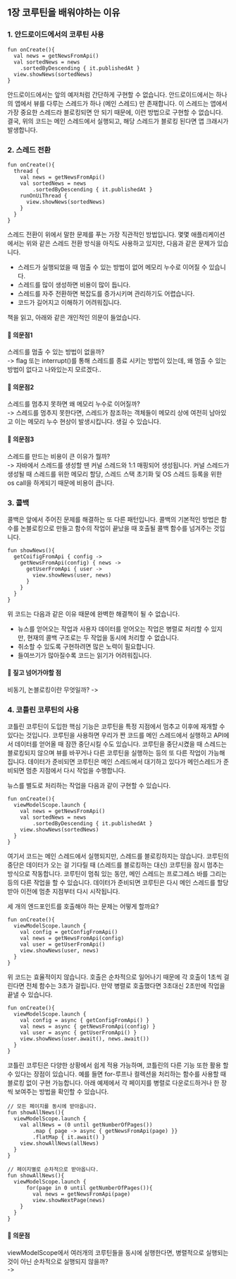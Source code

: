 ## 1장 코루틴을 배워야하는 이유

### 1. 안드로이드에서의 코루틴 사용

```
fun onCreate(){
  val news = getNewsFromApi()
  val sortedNews = news
    .sortedByDescending { it.publishedAt }
  view.showNews(sortedNews)
}
```

안드로이드에서는 앞의 예저처럼 간단하게 구현할 수 없습니다. 안드로이드에서는 하나의 앱에서 뷰를 다루는 스레드가 하나 (메인 스레드) 만 존재합니다. 이 스레드는 앱에서 가장 중요한 스레드라 블로킹되면 안 되기 때문에, 이런 방법으로 구현할 수 없습니다.
결국, 위의 코드는 메인 스레드에서 실행되고, 해당 스레드가 블로킹 된다면 앱 크래시가 발생합니다.

### 2. 스레드 전환
```
fun onCreate(){
  thread {
    val news = getNewsFromApi()
    val sortedNews = news
        .sortedByDescending { it.publishedAt }
    runOnUiThread {
      view.showNews(sortedNews)
    }
  }
}
```

스레드 전환이 위에서 말한 문제를 푸는 가장 직관적인 방법입니다. 
몇몇 애플리케이션에서는 위와 같은 스레드 전환 방식을 아직도 사용하고 있지만, 다음과 같은 문제가 있습니다.
- 스레드가 실행되었을 때 멈출 수 있는 방법이 없어 메모리 누수로 이어질 수 있습니다.
- 스레드를 많이 생성하면 비용이 많이 듭니다.
- 스레드를 자주 전환하면 복잡도를 증가시키며 관리하기도 어렵습니다.
- 코드가 길어지고 이해하기 어려워집니다.

책을 읽고, 아래와 같은 개인적인 의문이 들었습니다.

#### 🧐 의문점1 
스레드를 멈출 수 있는 방법이 없을까? </br>
-> flag 또는 interrupt()를 통해 스레드를 종료 시키는 방법이 있는데, 왜 멈출 수 있는 방법이 없다고 나와있는지 모르겠다.. 

#### 🧐 의문점2 
스레드를 멈추지 못하면 왜 메모리 누수로 이어질까? </br>
-> 스레드를 멈추지 못한다면, 스레드가 참조하는 객체들이 메모리 상에 여전히 남아있고 이는 메모리 누수 현상이 발생시킵니다.
생길 수 있습니다.

#### 🧐 의문점3 
스레드를 만드는 비용이 큰 이유가 뭘까? </br>
-> 자바에서 스레드를 생성할 땐 커널 스레드와 1:1 매핑되어 생성됩니다. 커널 스레드가 생성될 때 스레드를 위한 메모리 할당, 스레드 스택 초기화 및 OS 스레드 등록을 위한 os call을 하게되기 때문에 비용이 큽니다.

### 3. 콜백

콜백은 앞에서 주어진 문제를 해결하는 또 다른 패턴입니다. 콜백의 기본적인 방법은 함수를 논블로킹으로 만들고 함수의 작업이 끝났을 때 호출될 콜백 함수를 넘겨주는 것입니다.
```
fun showNews(){
  getCoifigFromApi { config ->
    getNewsFromApi(config) { news ->
      getUserFromApi { user ->
        view.showNews(user, news)
      }
    }    
  }
}
```

위 코드는 다음과 같은 이유 때문에 완벽한 해결책이 될 수 없습니다.
- 뉴스를 얻어오는 작업과 사용자 데이터를 얻어오는 작업은 병렬로 처리할 수 있지만, 현재의 콜백 구조로는 두 작업을 동시에 처리할 수 없습니다.
- 취소할 수 있도록 구현하려면 많은 노력이 필요합니다.
- 들여쓰기가 많아질수록 코드는 읽기가 어려워집니다.

#### 🧐 짚고 넘어가야할 점 
비동기, 논블로킹이란 무엇일까? 
-> 

### 4. 코틀린 코루틴의 사용
코틀린 코루틴이 도입한 핵심 기능은 코루틴을 특정 지점에서 멈추고 이후에 재개할 수 있다는 것입니다. 
코루틴을 사용하면 우리가 짠 코드를 메인 스레드에서 실행하고 API에서 데이터를 얻어올 때 잠깐 중단시킬 수도 있습니다. 
코루틴을 중단시켰을 때 스레드는 블로킹되지 않으며 뷰를 바꾸거나 다른 코루틴을 실행하는 등의 또 다른 작업이 가능해집니다.
데이터가 준비되면 코루틴은 메인 스레드에서 대기하고 있다가 메인스레드가 준비되면 멈춘 지점에서 다시 작업을 수행합니다.

뉴스를 별도로 처리하는 작업을 다음과 같이 구현할 수 있습니다.

```
fun onCreate(){
  viewModelScope.launch {
    val news = getNewsFromApi()
    val sortedNews = news
        .sortedByDescending { it.publishedAt }
    view.showNews(sortedNews)
  }
}
```
여기서 코드는 메인 스레드에서 실행되지만, 스레드를 블로킹하지는 않습니다. 코루틴의 중단은 데이터가 오는 걸 기다릴 때 (스레드를 블로킹하는 대신) 
코루틴을 잠시 멈추는 방식으로 작동합니다. 코루틴이 멈춰 있는 동안, 메인 스레드는 프로그레스 바를 그리는 등의 다른 작업을 할 수 있습니다. 
데이터가 준비되면 코루틴은 다시 메인 스레드를 할당받아 이전에 멈춘 지점부터 다시 시작됩니다.

세 개의 엔드포인트를 호출해야 하는 문제는 어떻게 할까요?

```
fun onCreate(){
  viewModelScope.launch {
    val config = getConfigFromApi()
    val news = getNewsFromApi(config)
    val user = getUserFromApi()
    view.showNews(user, news)
  }
}
```

위 코드는 효율적이지 않습니다. 호출은 순차적으로 일어나기 때문에 각 호출이 1초씩 걸린다면 전체 함수는 3초가 걸립니다.
만약 병렬로 호출했다면 3초대신 2초만에 작업을 끝낼 수 있습니다. 

```
fun onCreate(){
  viewModelScope.launch {
    val config = async { getConfigFromApi() }
    val news = async { getNewsFromApi(config) } 
    val user = async { getUserFromApi() }
    view.showNews(user.await(), news.await())
  }
}
```

코틀린 코루틴은 다양한 상황에서 쉽게 적용 가능하며, 코틀린의 다른 기능 또한 활용 할 수 있다는 장점이 있습니다.
예를 들면 for-루프나 컬렉션을 처리하는 함수를 사용할 때 블로킹 없이 구현 가능합니다. 아래 예제에서 각 페이지를 병렬로 다운로드하거나
한 장씩 보여주는 방법을 확인할 수 있습니다.

```
// 모든 페이지를 동시에 받아옵니다.
fun showAllNews(){
  viewModelScope.launch {
    val allNews = (0 until getNumberOfPages())
        .map { page -> async { getNewsFromApi(page) }}
        .flatMap { it.await() }
    view.showAllNews(allNews)
  }
}
```

```
// 페이지별로 순차적으로 받아옵니다.
fun showAllNews(){
  viewModelScope.launch {
      for(page in 0 until getNumberOfPages()){
        val news = getNewsFromApi(page)
        view.showNextPage(news)
    }
  }
}
```

#### 🧐 의문점 
viewModelScope에서 여러개의 코루틴들을 동시에 실행한다면, 병렬적으로 실행되는 것이 아닌 순차적으로 실행되지 않을까? </br>
->




